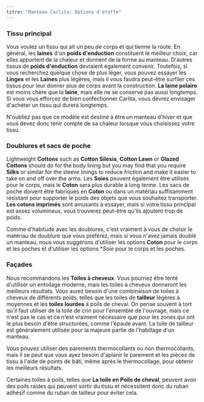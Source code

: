 ```yaml
---
titre: "Manteau Carlita: Options d'étoffe"
---
```


### Tissu principal

Vous voulez un tissu qui ait un peu de corps et qui tienne la route. En général, les **laines** d'un **poids d'enduction** constituent le meilleur choix, car elles apportent de la chaleur et donnent de la forme au manteau. D'autres tissus de **poids d'enduction** devraient également convenir. Toutefois, si vous recherchez quelque chose de plus léger, vous pouvez essayer les **Linges** et les **Laines** plus légères, mais il vous faudra peut-être surfiler ces tissus pour leur donner plus de corps avant la construction. **La laine polaire** est moins chère que la **laine**, mais elle ne se conserve pas aussi longtemps. Si vous vous efforcez de bien confectionner Carlita, vous devrez envisager d'acheter un tissu qui durera longtemps.

<Note>

N'oubliez pas que ce modèle est destiné à être un manteau d'hiver et que vous devez donc tenir compte de sa chaleur lorsque vous choisissez votre tissu.

</Note>

### Doublures et sacs de poche

Lightweight **Cottons** such as **Cotton Silesia**, **Cotton Lawn** or **Glazed Cottons** should do for the body lining but you may find that you require **Silks** or similar for the sleeve linings to reduce friction and make it easier to take on and off over the arms. Les **Soies** peuvent également être utilisés pour le corps, mais le **Coton** sera plus durable à long terme. Les sacs de poche doivent être fabriqués en **Coton** ou dans un matériau suffisamment résistant pour supporter le poids des objets que vous souhaitez transporter. **Les cotons imprimés** sont amusants à essayer, mais si votre tissu principal est assez volumineux, vous trouverez peut-être qu'ils ajoutent trop de poids.

<Tip>

Comme d'habitude avec les doublures, c'est vraiment à vous de choisir le matériau de doublure que vous préférez, mais si vous n'avez jamais doublé un manteau, nous vous suggérons d'utiliser les options **Coton** pour le corps et les poches et d'utiliser les options **Soie* pour le corps et les poches.

</Tip>

### Façades

Nous recommandons les **Toiles à cheveux**. Vous pourriez être tenté d'utiliser un entoilage moderne, mais les toiles à cheveux donneront les meilleurs résultats. Vous aurez besoin d'une combinaison de toiles à cheveux de différents poids, telles que les toiles de **tailleur** légères à moyennes et les **toiles lourdes** à poils de cheval. On pense souvent à tort qu'il faut utiliser de la toile de crin pour l'ensemble de l'ouvrage, mais ce n'est pas le cas et ce n'est vraiment nécessaire que pour les zones qui ont le plus besoin d'être structurées, comme l'épaule avant. La toile de tailleur est généralement utilisée pour la majeure partie de l'habillage d'un manteau.

<Tip>

Vous pouvez utiliser des parements thermocollants ou non thermocollants, mais il se peut que vous ayez besoin d'aplanir le parement et les pièces de tissu à l'aide de points de bâti, même après le thermocollage, pour obtenir les meilleurs résultats.

</Tip>

<Note>

Certaines toiles à poils, telles que **La toile en Poils de cheval**, peuvent avoir des poils raides qui peuvent sortir du tissu et nécessitent donc du ruban adhésif comme du ruban de tailleur pour éviter cela.

</Note>
